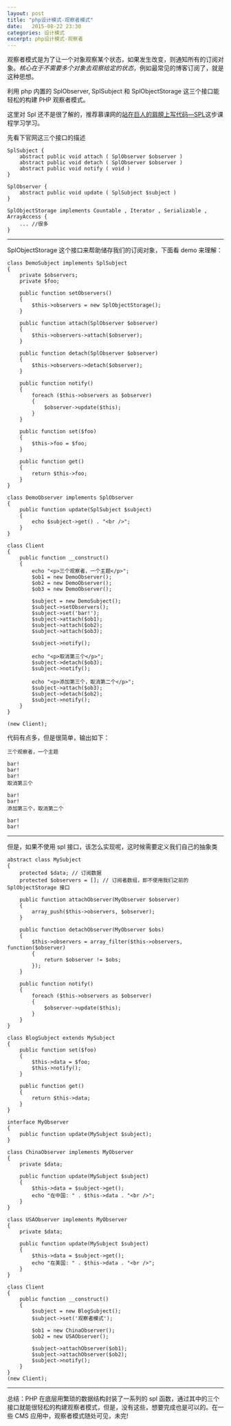 ```yaml
---
layout: post
title: "php设计模式-观察者模式"
date:   2015-08-22 23:30
categories: 设计模式
excerpt: php设计模式-观察者
---
```


观察者模式是为了让一个对象观察某个状态，如果发生改变，则通知所有的订阅对象。*核心在于不需要多个对象去观察给定的状态*，例如最常见的博客订阅了，就是这种思想。

利用 php 内置的 SplObserver, SplSubject 和 SplObjectStorage 这三个接口能轻松的构建 PHP 观察者模式。

这里对 Spl 还不是很了解的，推荐慕课网的[站在巨人的肩膀上写代码—SPL](http://www.imooc.com/learn/150)这步课程学习学习。

先看下官网这三个接口的描述

    SplSubject {
        abstract public void attach ( SplObserver $observer )
        abstract public void detach ( SplObserver $observer )
        abstract public void notify ( void )
    }

    SplObserver {
        abstract public void update ( SplSubject $subject )
    }

    SplObjectStorage implements Countable , Iterator , Serializable , ArrayAccess {
        ... //很多
    }

---

SplObjectStorage 这个接口来帮助储存我们的订阅对象，下面看 demo 来理解：

    class DemoSubject implements SplSubject
    {
        private $observers;
        private $foo;

        public function setObservers()
        {
            $this->observers = new SplObjectStorage();
        }

        public function attach(SplObserver $observer)
        {
            $this->observers->attach($observer);
        }

        public function detach(SplObserver $observer)
        {
            $this->observers->detach($observer);
        }

        public function notify()
        {
            foreach ($this->observers as $observer)
            {
                $observer->update($this);
            }
        }

        public function set($foo)
        {
            $this->foo = $foo;
        }

        public function get()
        {
            return $this->foo;
        }
    }

    class DemoObserver implements SplObserver
    {
        public function update(SplSubject $subject)
        {
            echo $subject->get() . "<br />";
        }
    }

    class Client
    {
        public function __construct()
        {
            echo "<p>三个观察者，一个主题</p>";
            $ob1 = new DemoObserver();
            $ob2 = new DemoObserver();
            $ob3 = new DemoObserver();

            $subject = new DemoSubject();
            $subject->setObservers();
            $subject->set('bar!');
            $subject->attach($ob1);
            $subject->attach($ob2);
            $subject->attach($ob3);

            $subject->notify();

            echo "<p>取消第三个</p>";
            $subject->detach($ob3);
            $subject->notify();

            echo "<p>添加第三个，取消第二个</p>";
            $subject->attach($ob3);
            $subject->detach($ob2);
            $subject->notify();
        }
    }

    (new Client);

代码有点多，但是很简单，输出如下：

    三个观察者，一个主题

    bar!
    bar!
    bar!
    取消第三个

    bar!
    bar!
    添加第三个，取消第二个

    bar!
    bar!

---

但是，如果不使用 spl 接口，该怎么实现呢，这时候需要定义我们自己的抽象类

    abstract class MySubject
    {
        protected $data; // 订阅数据
        protected $observers = []; // 订阅者数组，即不使用我们之前的 SplObjectStorage 接口

        public function attachObserver(MyObserver $observer)
        {
            array_push($this->observers, $observer);
        }

        public function detachObserver(MyObserver $obs)
        {
            $this->observers = array_filter($this->observers, function($observer)
            {
                return $observer != $obs;
            });
        }

        public function notify()
        {
            foreach ($this->observers as $observer)
            {
                $observer->update($this);
            }
        }
    }

    class BlogSubject extends MySubject
    {
        public function set($foo)
        {
            $this->data = $foo;
            $this->notify();
        }

        public function get()
        {
            return $this->data;
        }
    }

    interface MyObserver
    {
        public function update(MySubject $subject);
    }

    class ChinaObserver implements MyObserver
    {
        private $data;

        public function update(MySubject $subject)
        {
            $this->data = $subject->get();
            echo "在中国: " . $this->data . "<br />";
        }
    }

    class USAObserver implements MyObserver
    {
        private $data;

        public function update(MySubject $subject)
        {
            $this->data = $subject->get();
            echo "在美国: " . $this->data . "<br />";
        }
    }

    class Client
    {
        public function __construct()
        {
            $subject = new BlogSubject();
            $subject->set('观察者模式');

            $ob1 = new ChinaObserver();
            $ob2 = new USAObserver();

            $subject->attachObserver($ob1);
            $subject->attachObserver($ob2);
            $subject->notify();
        }
    }
    (new Client);

---

总结：PHP 在底层用繁琐的数据结构封装了一系列的 spl 函数，通过其中的三个接口就能很轻松的构建观察者模式，但是，没有这些，想要完成也是可以的。在一些 CMS 应用中，观察者模式随处可见，未完!
